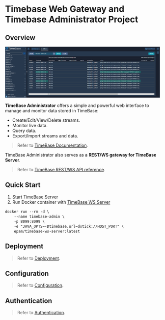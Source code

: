# Timebase Web Gateway and Timebase Administrator Project

## Overview 

![](img/web-admin.png)

**TimeBase Administrator** offers a simple and powerful web interface to manage and monitor data stored in TimeBase:

* Create/Edit/View/Delete streams.
* Monitor live data.
* Query data.
* Export/Import streams and data.

> Refer to [TimeBase Documentation](https://kb.timebase.info/admin.html).

TimeBase Administrator also serves as a **REST/WS gateway for TimeBase Server**. 

> Refer to [TimeBase REST/WS API reference](https://docs.deltixhub.com/timebase-api/).

## Quick Start 

1. [Start TimeBase Server](https://kb.timebase.info/quick-start.html)
2. Run Docker container with [TimeBase WS Server](https://hub.docker.com/r/epam/timebase-ws-server)

```
docker run --rm -d \ 
    --name timebase-admin \ 
    -p 8099:8099 \ 
    -e "JAVA_OPTS=-Dtimebase.url=dxtick://HOST_PORT" \
    epam/timebase-ws-server:latest
```

## Deployment 

> Refer to [Deployment](https://github.com/epam/TimebaseWS/tree/intro/guide/deployment.md).

## Configuration 

> Refer to [Configuration](https://github.com/epam/TimebaseWS/tree/intro/guide/configurations.md).

## Authentication 

> Refer to [Authentication](https://github.com/epam/TimebaseWS/tree/intro/guide/authentication.md).
